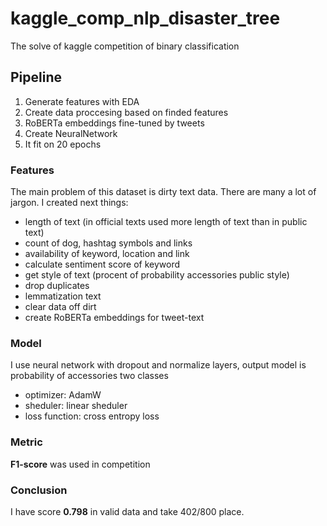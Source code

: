 # kaggle_comp_nlp_disaster_tree
The solve of kaggle competition of binary classification
## Pipeline
1. Generate features with EDA
2. Create data proccesing based on finded features
3. RoBERTa embeddings fine-tuned by tweets 
4. Create NeuralNetwork
5. It fit on 20 epochs 
### Features
The main problem of this dataset is dirty text data. There are many a lot of jargon.
I created next things:
- length of text (in official texts used more length of text than in public text)
- count of dog, hashtag symbols and links
- availability of keyword, location and link
- calculate sentiment score of keyword 
- get style of text (procent of probability accessories public style)
- drop duplicates
- lemmatization text
- clear data off dirt
- create RoBERTa embeddings for tweet-text
### Model
I use neural network with dropout and normalize layers, output model is probability of accessories two classes 
- optimizer: AdamW
- sheduler: linear sheduler
- loss function: cross entropy loss
### Metric
**F1-score** was used in competition
### Conclusion
I have score **0.798** in valid data and take 402/800 place.

